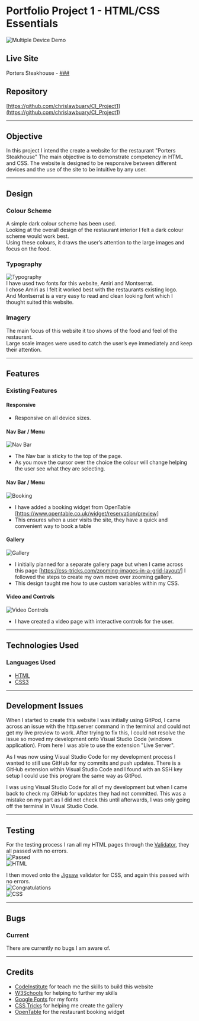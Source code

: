 # Portfolio Project 1 - HTML/CSS Essentials
![Multiple Device Demo](assets/docs/multidisplay-clear.png "Multiple Device Demo")

## Live Site
Porters Steakhouse - [###](###)

## Repository
[https://github.com/chrislawbuary/CI_Project1](https://github.com/chrislawbuary/CI_Project1)

***
## Objective
In this project I intend the create a website for the restaurant "Porters Steakhouse"
The main objective is to demonstrate competency in HTML and CSS. 
The website is designed to be responsive between different devices and the use of the site to be intuitive by any user.

***
## Design

### Colour Scheme
A simple dark colour scheme has been used.\
Looking at the overall design of the restaurant interior I felt a dark colour scheme would work best.\
Using these colours, it draws the user’s attention to the large images and focus on the food.

### Typography
![Typography](assets/docs/typography-clear.png "Typography")\
I have used two fonts for this website, Amiri and Montserrat.\
I chose Amiri as I felt it worked best with the restaurants existing logo.\
And Montserrat is a very easy to read and clean looking font which I thought suited this website.

### Imagery
The main focus of this website it too shows of the food and feel of the restaurant.\
Large scale images were used to catch the user’s eye immediately and keep their attention.


***
## Features

### Existing Features

#### Responsive
- Responsive on all device sizes.

#### Nav Bar / Menu
![Nav Bar](assets/docs/navbar.gif)
- The Nav bar is sticky to the top of the page.
- As you move the cursor over the choice the colour will change helping the user see what they are selecting.

#### Nav Bar / Menu
![Booking](assets/docs/booking.JPG)
- I have added a booking widget from OpenTable [https://www.opentable.co.uk/widget/reservation/preview]
- This ensures when a user visits the site, they have a quick and convenient way to book a table

#### Gallery
![Gallery](assets/docs/gallery.gif)
- I initially planned for a separate gallery page but when I came across this page [https://css-tricks.com/zooming-images-in-a-grid-layout/] I followed the steps to create my own move over zooming gallery.
- This design taught me how to use custom variables within my CSS.

#### Video and Controls
![Video Controls](assets/docs/video-controls.png)
- I have created a video page with interactive controls for the user.

***
## Technologies Used

### Languages Used
- [HTML](https://en.wikipedia.org/wiki/HTML5)
- [CSS3](https://en.wikipedia.org/wiki/CSS)

***
## Development Issues

When I started to create this website I was initially using GitPod, I came across an issue with the http.server command in the terminal and could not get my live preview to work. After trying to fix this, I could not resolve the issue so moved my development onto Visual Studio Code (windows application). From here I was able to use the extension "Live Server".

As I was now using Visual Studio Code for my development process I wanted to still use GitHub for my commits and push updates.
There is a GitHub extension within Visual Studio Code and I found with an SSH key setup I could use this program the same way as GitPod.

I was using Visual Studio Code for all of my development but when I came back to check my GitHub for updates they had not committed. This was a mistake on my part as I did not check this until afterwards, I was only going off the terminal in Visual Studio Code.

***
## Testing

For the testing process I ran all my HTML pages through the [Validator](https://validator.w3.org/), they all passed with no errors.\
![Passed](assets/docs/complete.JPG)\
![HTML](assets/docs/w3c-html.webp)

I then moved onto the [Jigsaw](https://jigsaw.w3.org/css-validator/) validator for CSS, and again this passed with no errors.\
![Congratulations](assets/docs/congrats.JPG)\
![CSS](assets/docs/w3c-css.gif)

***
## Bugs

### Current
There are currently no bugs I am aware of.

***

## Credits
- [CodeInstitute](https://codeinstitute.net/) for teach me the skills to build this website
- [W3Schools](https://www.w3schools.com/) for helping to further my skills 
- [Google Fonts](https://fonts.google.com/) for my fonts
- [CSS Tricks](https://css-tricks.com/zooming-images-in-a-grid-layout/) for helping me create the gallery
- [OpenTable](https://www.opentable.co.uk/widget/reservation/preview) for the restaurant booking widget